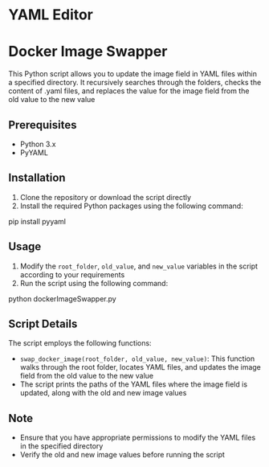 # YAML Editor

# Docker Image Swapper
This Python script allows you to update the image field in YAML files within a specified directory. It recursively searches through the folders, checks the content of .yaml files, and replaces the value for the image field from the old value to the new value

## Prerequisites

- Python 3.x
- PyYAML

## Installation

1. Clone the repository or download the script directly
2. Install the required Python packages using the following command:

pip install pyyaml

## Usage

1. Modify the `root_folder`, `old_value`, and `new_value` variables in the script according to your requirements
2. Run the script using the following command:

python dockerImageSwapper.py


## Script Details

The script employs the following functions:

- `swap_docker_image(root_folder, old_value, new_value)`: This function walks through the root folder, locates YAML files, and updates the image field from the old value to the new value
- The script prints the paths of the YAML files where the image field is updated, along with the old and new image values

## Note

- Ensure that you have appropriate permissions to modify the YAML files in the specified directory
- Verify the old and new image values before running the script